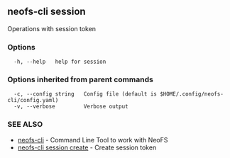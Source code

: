 ## neofs-cli session

Operations with session token

### Options

```
  -h, --help   help for session
```

### Options inherited from parent commands

```
  -c, --config string   Config file (default is $HOME/.config/neofs-cli/config.yaml)
  -v, --verbose         Verbose output
```

### SEE ALSO

* [neofs-cli](neofs-cli.md)	 - Command Line Tool to work with NeoFS
* [neofs-cli session create](neofs-cli_session_create.md)	 - Create session token

